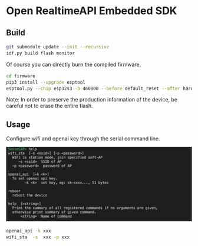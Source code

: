 # Open RealtimeAPI Embedded SDK

## Build

```sh
git submodule update --init --recursive
idf.py build flash monitor
```

Of course you can directly burn the compiled firmware.
```sh
cd firmware
pip3 install --upgrade esptool
esptool.py --chip esp32s3 -b 460800 --before default_reset --after hard_reset write_flash --flash_mode dio --flash_size 32MB --flash_freq 80m 0x0 bootloader/bootloader.bin 0x8000 partition_table/partition-table.bin 0x110000 openai-realtime.bin
```

Note: In order to preserve the production information of the device, be careful not to erase the entire flash.

## Usage

Configure wifi and openai key through the serial command line.


![console](console.png "console")

```sh
openai_api -k xxx
wifi_sta  -s  xxx -p xxx
```
